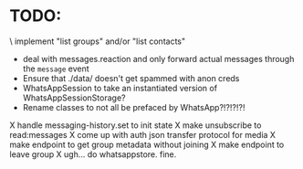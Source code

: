 # TODO:

\ implement "list groups" and/or "list contacts"
- deal with messages.reaction and only forward actual messages through the `message` event
- Ensure that ./data/ doesn't get spammed with anon creds
- WhatsAppSession to take an instantiated version of WhatsAppSessionStorage?
- Rename classes to not all be prefaced by WhatsApp?!?!?!?!

X handle messaging-history.set to init state
X make unsubscribe to read:messages
X come up with auth json transfer protocol for media
X make endpoint to get group metadata without joining
X make endpoint to leave group
X ugh... do whatsappstore. fine.
